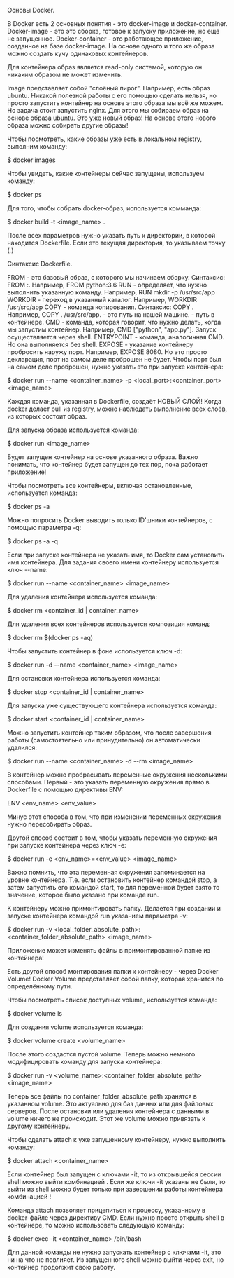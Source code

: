 Основы Docker.

В Docker есть 2 основных понятия - это docker-image и docker-container. Docker-image - это это сборка, готовое к запуску приложение, но ещё не запущенное. Docker-container - это работающее приложение, созданное на базе docker-image. На основе одного и того же образа можно создать кучу одинаковых контейнеров.

Для контейнера образ является read-only системой, которую он никаким образом не может изменить.

Image представляет собой "слоёный пирог". Например, есть образ ubuntu. Никакой полезной работы с его помощью сделать нельзя, но просто запустить контейнер на основе этого образа мы всё же можем. Но задача стоит запустить nginx. Для этого мы собираем образ на основе образа ubuntu. Это уже новый образ! На основе этого нового образа можно собирать другие образы!

Чтобы посмотреть, какие образы уже есть в локальном registry, выполним команду:

$ docker images

Чтобы увидеть, какие контейнеры сейчас запущены, используем команду:

$ docker ps

Для того, чтобы собрать docker-образ, используется комманда:

$ docker build -t <image_name> .

После всех параметров нужно указать путь к директории, в которой находится Dockerfile. Если это текущая директория, то указываем точку (.)

Синтаксис Dockerfile.

FROM - это базовый образ, с которого мы начинаем сборку. Синтаксис: FROM <name>:<tag>. Например, FROM python:3.6
RUN - определяет, что нужно выполнить указанную команду. Например, RUN mkdir -p /usr/src/app
WORKDIR - переход в указанный каталог. Например, WORKDIR /usr/src/app
COPY - команда копирования. Синтаксис: COPY <from> <to>. Например, COPY . /usr/src/app. <from> - это путь на нашей машине. <to> - путь в контейнере.
CMD - команда, которая говорит, что нужно делать, когда мы запустим контейнер. Например, CMD ["python", "app.py"]. Запуск осуществляется через shell.
ENTRYPOINT - команда, аналогичная CMD. Но она выполняется без shell.
EXPOSE - указание контейнеру пробросить наружу порт. Например, EXPOSE 8080. Но это просто декларация, порт на самом деле проброшен не будет. Чтобы порт был на самом деле проброшен, нужно указать это при запуске контейнера:

$ docker run --name <container_name> -p <local_port>:<container_port> <image_name>

Каждая команда, указанная в Dockerfile, создаёт НОВЫЙ СЛОЙ! Когда docker делает pull из registry, можно наблюдать выполнение всех слоёв, из которых состоит образ.

Для запуска образа используется команда:

$ docker run <image_name>

Будет запущен контейнер на основе указанного образа. Важно понимать, что контейнер будет запущен до тех пор, пока работает приложение!

Чтобы посмотреть все контейнеры, включая остановленные, используется команда:

$ docker ps -a

Можно попросить Docker выводить только ID'шники контейнеров, с помощью параметра -q:

$ docker ps -a -q

Если при запуске контейнера не указать имя, то Docker сам установить имя контейнера. Для задания своего имени контейнеру используется ключ --name:

$ docker run --name <container_name> <image_name>

Для удаления контейнера используется команда:

$ docker rm <container_id | container_name>

Для удаления всех контейнеров используется композиция команд:

$ docker rm $(docker ps -aq)

Чтобы запустить контейнер в фоне используется ключ -d:

$ docker run -d --name <container_name> <image_name>

Для остановки контейнера используется команда:

$ docker stop <container_id | container_name>

Для запуска уже существующего контейнера используется команда:

$ docker start <container_id | container_name>

Можно запустить контейнер таким образом, что после завершения работы (самостоятельно или принудительно) он автоматически удалился:

$ docker run --name <container_name> -d --rm <image_name>

В контейнер можно пробрасывать переменные окружения несколькими способами. Первый - это указать переменную окружения прямо в Dockerfile с помощью директивы ENV:

ENV <env_name> <env_value>

Минус этот способа в том, что при изменении переменных окружения нужно пересобирать образ.

Другой способ состоит в том, чтобы указать переменную окружения при запуске контейнера через ключ -e:

$ docker run -e <env_name>=<env_value> <image_name>

Важно помнить, что эта переменная окружения запоминается на уровне контейнера. Т.е. если остановить контейнер командой stop, а затем запустить его командой start, то для переменной будет взято то значение, которое было указано при команде run.

К контейнеру можно примонтировать папку. Делается при создании и запуске контейнера командой run указанием параметра -v:

$ docker run -v <local_folder_absolute_path>:<container_folder_absolute_path> <image_name>

Приложение может изменять файлы в примонтированной папке из контейнера!

Есть другой способ монтирования папки к контейнеру - через Docker Volume! Docker Volume представляет собой папку, которая хранится по определённому пути.

Чтобы посмотреть список доступных volume, используется команда:

$ docker volume ls

Для создания volume используется команда:

$ docker volume create <volume_name>

После этого создастся пустой volume. Теперь можно немного модифицировать команду для запуска контейнера:

$ docker run -v <volume_name>:<container_folder_absolute_path> <image_name>

Теперь все файлы по container_folder_absolute_path хранятся в указанном volume. Это актуально для баз данных или для файловых серверов. После остановки или удаления контейнера с данными в volume ничего не происходит. Этот же volume можно привязать к другому контейнеру.

Чтобы сделать attach к уже запущенному контейнеру, нужно выполнить команду:

$ docker attach <container_name>

Если контейнер был запущен с ключами -it, то из открывшейся сессии shell можно выйти комбинацией <Ctrl-p><Ctrl-q>. Если же ключи -it указаны не были, то выйти из shell можно будет только при завершении работы контейнера комбинацией <Ctrl-c>!

Команда attach позволяет прицепиться к процессу, указанному в docker-файле через директиву CMD. Если нужно просто открыть shell в контейнере, то можно использовать следующую команду:

$ docker exec -it <container_name> /bin/bash

Для данной команды не нужно запускать контейнер с ключами -it, это ни на что не повлияет. Из запущенного shell можно выйти через exit, но контейнер продолжит свою работу.
